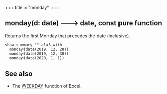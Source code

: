 +++
title = "monday"
+++

## monday(d: date) 🡒 date, const pure function

Returns the first Monday that precedes the date (inclusive).

```envision
show summary "" a1a3 with
  monday(date(2019, 12, 28))
  monday(date(2019, 12, 30))
  monday(date(2020, 1, 1))
```

## See also

* The [WEEKDAY](https://support.office.com/en-us/article/weekday-function-60e44483-2ed1-439f-8bd0-e404c190949a) function of Excel.
